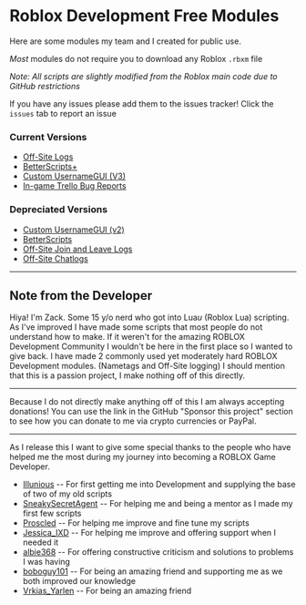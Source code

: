# Roblox Development Free Modules

Here are some modules my team and I created for public use. 

*Most* modules do not require you to download any Roblox `.rbxm` file

*Note: All scripts are slightly modified from the Roblox main code due to GitHub restrictions*

If you have any issues please add them to the issues tracker! Click the `issues` tab to report an issue

### Current Versions

- [Off-Site Logs](https://www.roblox.com/library/11240575802/) 
- [BetterScripts+](https://www.roblox.com/library/11430259384/)
- [Custom UsernameGUI (V3)](https://www.roblox.com/library/11632911072/)
- [In-game Trello Bug Reports](https://www.roblox.com/library/11710522507/)

### Depreciated Versions

- [Custom UsernameGUI (v2)](https://www.roblox.com/library/11470123568/)
- [BetterScripts](https://www.roblox.com/library/10811985686/)
- [Off-Site Join and Leave Logs](https://www.roblox.com/library/11240550032/)
- [Off-Site Chatlogs](https://www.roblox.com/library/11240446179/)

----

## Note from the Developer

Hiya! I'm Zack. Some 15 y/o nerd who got into Lua*u* (Roblox Lua) scripting. As I've improved I have made some scripts that most people do not understand how to make. If it weren't for the amazing ROBLOX Development Community I wouldn't be here in the first place so I wanted to give back. I have made 2 commonly used yet moderately hard ROBLOX Development modules. (Nametags and Off-Site logging) I should mention that this is a passion project, I make nothing off of this directly.

----

Because I do not directly make anything off of this I am always accepting donations! You can use the link in the GitHub "Sponsor this project" section to see how you can donate to me via crypto currencies or PayPal.

----

As I release this I want to give some special thanks to the people who have helped me the most during my journey into becoming a ROBLOX Game Developer.
- [Illunious](https://www.roblox.com/users/868314729/profile) -- For first getting me into Development and supplying the base of two of my old scripts
- [SneakySecretAgent](https://www.roblox.com/users/20428519/profile) -- For helping me and being a mentor as I made my first few scripts
- [Proscled](https://www.roblox.com/users/199383691/profile) -- For helping me improve and fine tune my scripts
- [Jessica_IXD](https://www.roblox.com/users/1637624208/profile) -- For helping me improve and offering support when I needed it
- [albie368](https://www.roblox.com/users/65109811/profile) -- For offering constructive criticism and solutions to problems I was having
- [boboguy101](https://www.roblox.com/users/90702806/profile) -- For being an amazing friend and supporting me as we both improved our knowledge
- [Vrkias_Yarlen](https://www.roblox.com/users/1718119147/profile) -- For being an amazing friend

